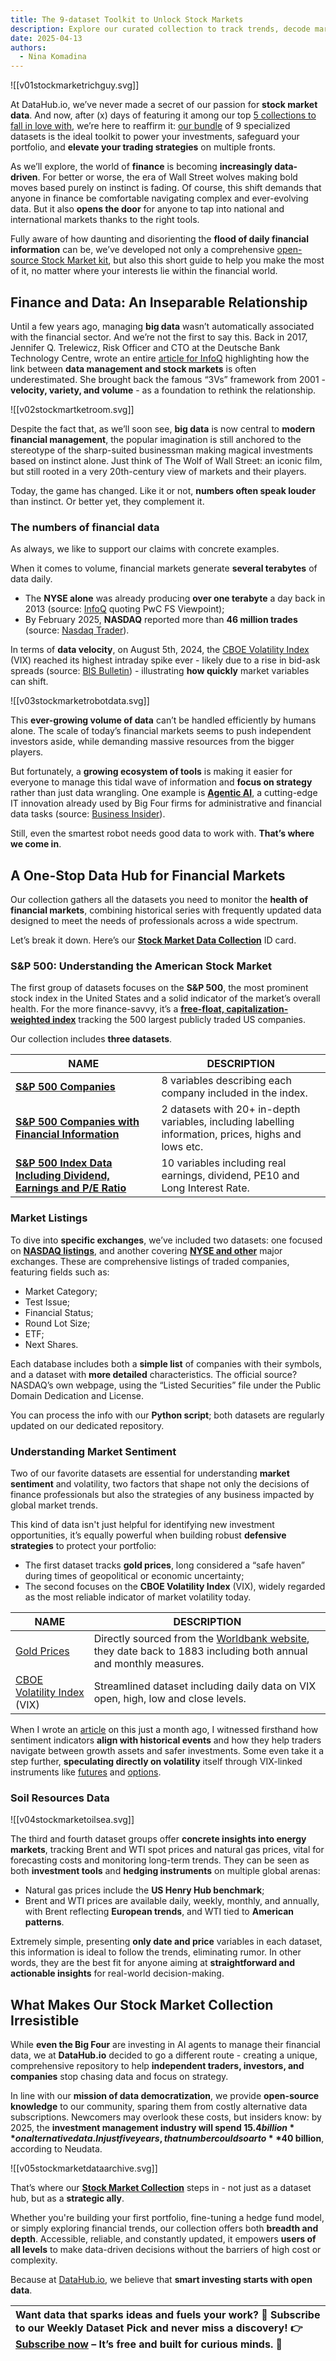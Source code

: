 ```yaml
---
title: The 9-dataset Toolkit to Unlock Stock Markets
description: Explore our curated collection to track trends, decode market sentiment, and outsmart volatility. All with open data.
date: 2025-04-13
authors:
  - Nina Komadina
---
```

![[v01stockmarketrichguy.svg]]

At DataHub.io, we’ve never made a secret of our passion for **stock market data**. And now, after (x) days of featuring it among our top [5 collections to fall in love with](https://datahub.io/blog/celebrating-data-charm-5-collections-to-fall-in-love-with), we’re here to reaffirm it: [our bundle](https://datahub.io/collections/stock-market-data) of 9 specialized datasets is the ideal toolkit to power your investments, safeguard your portfolio, and **elevate your trading strategies** on multiple fronts.

As we’ll explore, the world of **finance** is becoming **increasingly data-driven**. For better or worse, the era of Wall Street wolves making bold moves based purely on instinct is fading. Of course, this shift demands that anyone in finance be comfortable navigating complex and ever-evolving data. But it also **opens the door** for anyone to tap into national and international markets thanks to the right tools.

Fully aware of how daunting and disorienting the **flood of daily financial information** can be, we’ve developed not only a comprehensive [open-source Stock Market kit](https://datahub.io/collections/stock-market-data), but also this short guide to help you make the most of it, no matter where your interests lie within the financial world.

## Finance and Data: An Inseparable Relationship

Until a few years ago, managing **big data** wasn’t automatically associated with the financial sector. And we’re not the first to say this. Back in 2017, Jennifer Q. Trelewicz, Risk Officer and CTO at the Deutsche Bank Technology Centre, wrote an entire [article for InfoQ](https://www.infoq.com/articles/big-data-in-finance/) highlighting how the link between **data management and stock markets** is often underestimated. She brought back the famous “3Vs” framework from 2001 - **velocity, variety, and volume** - as a foundation to rethink the relationship.

![[v02stockmartketroom.svg]]

Despite the fact that, as we’ll soon see, **big data** is now central to **modern financial management**, the popular imagination is still anchored to the stereotype of the sharp-suited businessman making magical investments based on instinct alone. Just think of The Wolf of Wall Street: an iconic film, but still rooted in a very 20th-century view of markets and their players.

Today, the game has changed. Like it or not, **numbers often speak louder** than instinct. Or better yet, they complement it.

### The numbers of financial data

As always, we like to support our claims with concrete examples.

When it comes to volume, financial markets generate **several terabytes** of data daily. 

- The **NYSE alone** was already producing **over one terabyte** a day back in 2013 (source: [InfoQ](https://www.infoq.com/articles/big-data-in-finance/?utm_source=chatgpt.com) quoting PwC FS Viewpoint);
- By February 2025, **NASDAQ** reported more than **46 million trades** (source: [Nasdaq Trader](https://www.nasdaqtrader.com/Trader.aspx?id=DailyMarketSummary)).

In terms of **data velocity**, on August 5th, 2024, the [CBOE Volatility Index](https://datahub.io/blog/vix-index-data-how-to-use-market-volatility-for-smarter-trading-portfolio-protection) (VIX) reached its highest intraday spike ever - likely due to a rise in bid-ask spreads (source: [BIS Bulletin](http://www.bis.org/publ/bisbull95.pdf?utm)) - illustrating **how quickly** market variables can shift.

![[v03stockmarketrobotdata.svg]]

This **ever-growing volume of data** can’t be handled efficiently by humans alone. The scale of today’s financial markets seems to push independent investors aside, while demanding massive resources from the bigger players.

But fortunately, a **growing ecosystem of tools** is making it easier for everyone to manage this tidal wave of information and **focus on strategy** rather than just data wrangling. One example is **[Agentic AI](https://datahub.io/blog/the-age-of-agentic-ai-shaping-the-future-of-business-operations)**, a cutting-edge IT innovation already used by Big Four firms for administrative and financial data tasks (source: [Business Insider](https://www.businessinsider.com/deloitte-ey-launch-agentic-ai-platforms-big-four-competition2025-3?utm_source=chatgpt.com)).

Still, even the smartest robot needs good data to work with. **That’s where we come in**.

## A One-Stop Data Hub for Financial Markets

Our collection gathers all the datasets you need to monitor the **health of financial markets**, combining historical series with frequently updated data designed to meet the needs of professionals across a wide spectrum.

Let’s break it down. Here’s our **[Stock Market Data Collection](https://datahub.io/collections/stock-market-data)** ID card.

### S&P 500: Understanding the American Stock Market

The first group of datasets focuses on the **S&P 500**, the most prominent stock index in the United States and a solid indicator of the market’s overall health. For the more finance-savvy, it’s a **[free-float, capitalization-weighted index](https://datahub.io/core/s-and-p-500-companies-financials)** tracking the 500 largest publicly traded US companies.

Our collection includes **three datasets**.

| **NAME**                                                                                                     | **DESCRIPTION**                                                                                           |
| ------------------------------------------------------------------------------------------------------------ | --------------------------------------------------------------------------------------------------------- |
| **[S&P 500 Companies](https://datahub.io/core/s-and-p-500-companies)**                                       | 8 variables describing each company included in the index.                                                |
| **[S&P 500 Companies with Financial Information](https://datahub.io/core/s-and-p-500-companies-financials)** | 2 datasets with 20+ in-depth  <br>variables, including labelling information, prices, highs and lows etc. |
| **[S&P 500 Index Data Including Dividend, Earnings and P/E Ratio](https://datahub.io/core/s-and-p-500)**     | 10 variables including real earnings, dividend, PE10 and Long Interest Rate.                              |

### Market Listings

To dive into **specific exchanges**, we’ve included two datasets: one focused on **[NASDAQ listings](https://datahub.io/core/nasdaq-listings)**, and another covering **[NYSE and other](https://datahub.io/core/nyse-other-listings)** major exchanges. These are comprehensive listings of traded companies, featuring fields such as:

- Market Category;
- Test Issue;
- Financial Status;
- Round Lot Size;
- ETF;
- Next Shares.

Each database includes both a **simple list** of companies with their symbols, and a dataset with **more detailed** characteristics. The official source? NASDAQ’s own webpage, using the “Listed Securities” file under the Public Domain Dedication and License.

You can process the info with our **Python script**; both datasets are regularly updated on our dedicated repository.
### Understanding Market Sentiment

Two of our favorite datasets are essential for understanding **market sentiment** and volatility, two factors that shape not only the decisions of finance professionals but also the strategies of any business impacted by global market trends.  
  
This kind of data isn't just helpful for identifying new investment opportunities, it’s equally powerful when building robust **defensive strategies** to protect your portfolio:

- The first dataset tracks **gold prices**, long considered a “safe haven” during times of geopolitical or economic uncertainty;
- The second focuses on the **CBOE Volatility Index** (VIX), widely regarded as the most reliable indicator of market volatility today.

| NAME                                                               | DESCRIPTION                                                                                                                                                                |
| ------------------------------------------------------------------ | -------------------------------------------------------------------------------------------------------------------------------------------------------------------------- |
| [Gold Prices](https://datahub.io/core/gold-prices)                 | Directly sourced from the [Worldbank website](https://www.worldbank.org/en/research/commodity-markets), they date back to 1883 including both annual and monthly measures. |
| [CBOE Volatility Index](https://datahub.io/core/finance-vix) (VIX) | Streamlined dataset including daily data on VIX open, high, low and close levels.                                                                                          |

When I wrote an [article](https://datahub.io/blog/vix-index-data-how-to-use-market-volatility-for-smarter-trading-portfolio-protection) on this just a month ago, I witnessed firsthand how sentiment indicators **align with historical events** and how they help traders navigate between growth assets and safer investments. Some even take it a step further, **speculating directly on volatility** itself through VIX-linked instruments like [futures](https://www.cboe.com/tradable_products/vix/vix_futures/) and [options](https://www.cboe.com/tradable_products/vix/vix_options/).
### Soil Resources Data

![[v04stockmarketoilsea.svg]]

The third and fourth dataset groups offer **concrete insights into energy markets**, tracking Brent and WTI spot prices and natural gas prices, vital for forecasting costs and monitoring long-term trends. They can be seen as both **investment tools** and **hedging instruments** on multiple global arenas:

- Natural gas prices include the **US Henry Hub benchmark**;
- Brent and WTI prices are available daily, weekly, monthly, and annually, with Brent reflecting **European trends**, and WTI tied to **American patterns**.

Extremely simple, presenting **only date and price** variables in each dataset, this information is ideal to follow the trends, eliminating rumor. In other words, they are the best fit for anyone aiming at **straightforward and actionable insights** for real-world decision-making. 

## What Makes Our Stock Market Collection Irresistible

While **even the Big Four** are investing in AI agents to manage their financial data, we at **DataHub.io** decided to go a different route - creating a unique, comprehensive repository to help **independent traders, investors, and companies** stop chasing data and focus on strategy.

In line with our **mission of data democratization**, we provide **open-source knowledge** to our community, sparing them from costly alternative data subscriptions. Newcomers may overlook these costs, but insiders know: by 2025, the **investment management industry will spend $15.4 billion** on alternative data. In just five years, that number could soar to **$40 billion**, according to Neudata.

![[v05stockmarketdataarchive.svg]]

That’s where our **[Stock Market Collection](https://datahub.io/collections/stock-market-data)** steps in - not just as a dataset hub, but as a **strategic ally**. 

Whether you're building your first portfolio, fine-tuning a hedge fund model, or simply exploring financial trends, our collection offers both **breadth and depth**. Accessible, reliable, and constantly updated, it empowers **users of all levels** to make data-driven decisions without the barriers of high cost or complexity. 

Because at [DataHub.io](http://datahub.io), we believe that **smart investing starts with open data**.

| Want data that sparks ideas and fuels your work? 📩 Subscribe to our Weekly Dataset Pick and never miss a discovery\! 👉 [Subscribe now](https://datahub.io/#newsletter-form) – It’s free and built for curious minds. 🚀 |
| :---- |
